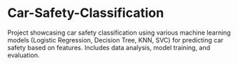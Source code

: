 # Car-Safety-Classification
Project showcasing car safety classification using various machine learning models (Logistic Regression, Decision Tree, KNN, SVC) for predicting car safety based on features. Includes data analysis, model training, and evaluation.
